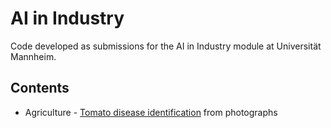 # AI in Industry
Code developed as submissions for the AI in Industry module at Universität Mannheim.

## Contents
- Agriculture - [Tomato disease identification](/Tomato%20diseases.ipynb) from photographs
